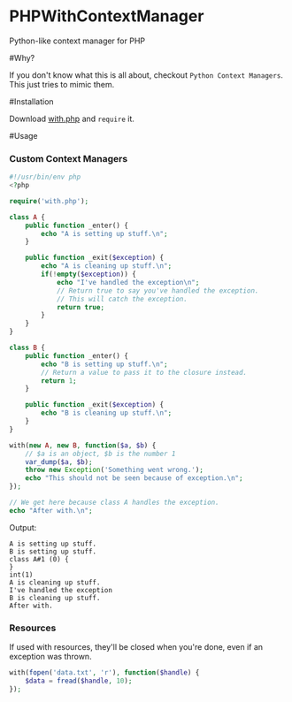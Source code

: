 PHPWithContextManager
=====================

Python-like context manager for PHP



#Why?

If you don't know what this is all about, checkout `Python Context Managers`. This just tries to mimic them.



#Installation

Download [with.php](https://raw.github.com/farzher/PHPWithContextManager/master/with.php) and `require` it.



#Usage

### Custom Context Managers

```php
#!/usr/bin/env php
<?php

require('with.php');

class A {
	public function _enter() {
		echo "A is setting up stuff.\n";
	}

	public function _exit($exception) {
		echo "A is cleaning up stuff.\n";
		if(!empty($exception)) {
			echo "I've handled the exception\n";
			// Return true to say you've handled the exception.
			// This will catch the exception.
			return true;
		}
	}
}

class B {
	public function _enter() {
		echo "B is setting up stuff.\n";
		// Return a value to pass it to the closure instead.
		return 1;
	}

	public function _exit($exception) {
		echo "B is cleaning up stuff.\n";
	}
}

with(new A, new B, function($a, $b) {
	// $a is an object, $b is the number 1
	var_dump($a, $b);
	throw new Exception('Something went wrong.');
	echo "This should not be seen because of exception.\n";
});

// We get here because class A handles the exception.
echo "After with.\n";
```

Output:

	A is setting up stuff.
	B is setting up stuff.
	class A#1 (0) {
	}
	int(1)
	A is cleaning up stuff.
	I've handled the exception
	B is cleaning up stuff.
	After with.



### Resources

If used with resources, they'll be closed when you're done, even if an exception was thrown.

```php
with(fopen('data.txt', 'r'), function($handle) {
	$data = fread($handle, 10);
});
```
